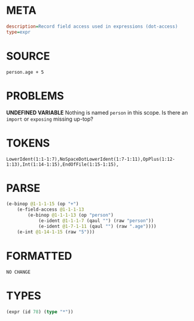 # META
~~~ini
description=Record field access used in expressions (dot-access)
type=expr
~~~
# SOURCE
~~~roc
person.age + 5
~~~
# PROBLEMS
**UNDEFINED VARIABLE**
Nothing is named `person` in this scope.
Is there an `import` or `exposing` missing up-top?

# TOKENS
~~~zig
LowerIdent(1:1-1:7),NoSpaceDotLowerIdent(1:7-1:11),OpPlus(1:12-1:13),Int(1:14-1:15),EndOfFile(1:15-1:15),
~~~
# PARSE
~~~clojure
(e-binop @1-1-1-15 (op "+")
	(e-field-access @1-1-1-13
		(e-binop @1-1-1-13 (op "person")
			(e-ident @1-1-1-7 (qaul "") (raw "person"))
			(e-ident @1-7-1-11 (qaul "") (raw ".age"))))
	(e-int @1-14-1-15 (raw "5")))
~~~
# FORMATTED
~~~roc
NO CHANGE
~~~
# TYPES
~~~clojure
(expr (id 78) (type "*"))
~~~